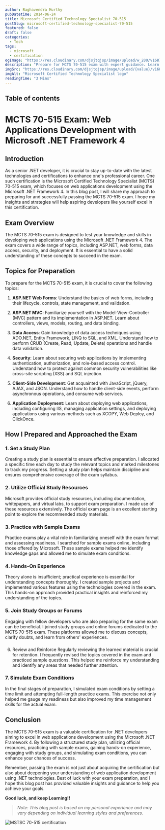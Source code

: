 ```yaml
---
author: Raghavendra Murthy
pubDatetime: 2014-06-24
title: Microsoft Certified Technology Specialist 70-515
postSlug: microsoft-certified-technology-specialist-70-515
featured: false
draft: false
categories:
  - Tech
tags:
  - microsoft
  - certification
ogImage: "https://res.cloudinary.com/djsjtqjsp/image/upload/w_200/v1687983251/raghavendra-murthy-blog/mstsc_yew11n.png"
description: "Prepare for MCTS 70-515 exam with expert guidance. Learn web app development with .NET Framework 4, study plan tips, practice exams, and more."
imgSrc: "https://res.cloudinary.com/djsjtqjsp/image/upload/{value}/v1687983251/raghavendra-murthy-blog/mstsc_yew11n.png"
imgAlt: "Microsoft Certified Technology Specialist logo"
readingTime: "3 Mins"
---
```


## Table of contents

# MCTS 70-515 Exam: Web Applications Development with Microsoft .NET Framework 4

## Introduction

As a senior .NET developer, it is crucial to stay up-to-date with the latest technologies and certifications to enhance one's professional career. One such certification is the Microsoft Certified Technology Specialist (MCTS) 70-515 exam, which focuses on web applications development using the Microsoft .NET Framework 4. In this blog post, I will share my approach to preparing for and successfully passing the MCTS 70-515 exam. I hope my insights and strategies will help aspiring developers like yourself excel in this certification.

## Exam Overview

The MCTS 70-515 exam is designed to test your knowledge and skills in developing web applications using the Microsoft .NET Framework 4. The exam covers a wide range of topics, including ASP.NET, web forms, data access, security, and deployment. It is essential to have a solid understanding of these concepts to succeed in the exam.

## Topics for Preparation

To prepare for the MCTS 70-515 exam, it is crucial to cover the following topics:

1. **ASP.NET Web Forms**: Understand the basics of web forms, including their lifecycle, controls, state management, and validation.

2. **ASP.NET MVC**: Familiarize yourself with the Model-View-Controller (MVC) pattern and its implementation in ASP.NET. Learn about controllers, views, models, routing, and data binding.

3. **Data Access**: Gain knowledge of data access techniques using ADO.NET, Entity Framework, LINQ to SQL, and XML. Understand how to perform CRUD (Create, Read, Update, Delete) operations and handle data validation.

4. **Security**: Learn about securing web applications by implementing authentication, authorization, and role-based access control. Understand how to protect against common security vulnerabilities like cross-site scripting (XSS) and SQL injection.

5. **Client-Side Development**: Get acquainted with JavaScript, jQuery, AJAX, and JSON. Understand how to handle client-side events, perform asynchronous operations, and consume web services.

6. **Application Deployment**: Learn about deploying web applications, including configuring IIS, managing application settings, and deploying applications using various methods such as XCOPY, Web Deploy, and ClickOnce.

## How I Prepared and Approached the Exam

### 1. Set a Study Plan

Creating a study plan is essential to ensure effective preparation. I allocated a specific time each day to study the relevant topics and marked milestones to track my progress. Setting a study plan helps maintain discipline and ensures comprehensive coverage of the exam syllabus.

### 2. Utilize Official Study Resources

Microsoft provides official study resources, including documentation, whitepapers, and virtual labs, to support exam preparation. I made use of these resources extensively. The official exam page is an excellent starting point to explore the recommended study materials.

### 3. Practice with Sample Exams

Practice exams play a vital role in familiarizing oneself with the exam format and assessing readiness. I searched for sample exams online, including those offered by Microsoft. These sample exams helped me identify knowledge gaps and allowed me to simulate exam conditions.

### 4. Hands-On Experience

Theory alone is insufficient; practical experience is essential for understanding concepts thoroughly. I created sample projects and implemented various features using the technologies covered in the exam. This hands-on approach provided practical insights and reinforced my understanding of the topics.

### 5. Join Study Groups or Forums

Engaging with fellow developers who are also preparing for the same exam can be beneficial. I joined study groups and online forums dedicated to the MCTS 70-515 exam. These platforms allowed me to discuss concepts, clarify doubts, and learn from others' experiences.

###

6. Review and Reinforce
   Regularly reviewing the learned material is crucial for retention. I frequently revised the topics covered in the exam and practiced sample questions. This helped me reinforce my understanding and identify any areas that needed further attention.

### 7. Simulate Exam Conditions

In the final stages of preparation, I simulated exam conditions by setting a time limit and attempting full-length practice exams. This exercise not only helped me gauge my readiness but also improved my time management skills for the actual exam.

## Conclusion

The MCTS 70-515 exam is a valuable certification for .NET developers aiming to excel in web applications development using the Microsoft .NET Framework 4. By following a structured study plan, utilizing official resources, practicing with sample exams, gaining hands-on experience, engaging with study groups, and simulating exam conditions, you can enhance your chances of success.

Remember, passing the exam is not just about acquiring the certification but also about deepening your understanding of web application development using .NET technologies. Best of luck with your exam preparation, and I hope this blog post has provided valuable insights and guidance to help you achieve your goals.

**Good luck, and keep Learning!!**

> _Note: This blog post is based on my personal experience and may vary depending on individual learning styles and preferences._

![MSTSC 70-515 certification](https://res.cloudinary.com/djsjtqjsp/image/upload/w_400/v1687983435/raghavendra-murthy-blog/mstsc-70515_bsidza.png)
